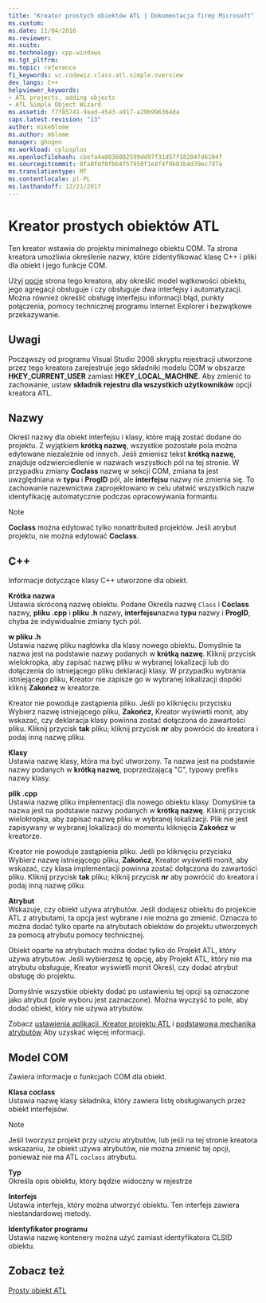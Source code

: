 ```yaml
---
title: "Kreator prostych obiektów ATL | Dokumentacja firmy Microsoft"
ms.custom: 
ms.date: 11/04/2016
ms.reviewer: 
ms.suite: 
ms.technology: cpp-windows
ms.tgt_pltfrm: 
ms.topic: reference
f1_keywords: vc.codewiz.class.atl.simple.overview
dev_langs: C++
helpviewer_keywords:
- ATL projects, adding objects
- ATL Simple Object Wizard
ms.assetid: f7f85741-9aad-4543-a917-a29b996364da
caps.latest.revision: "13"
author: mikeblome
ms.author: mblome
manager: ghogen
ms.workload: cplusplus
ms.openlocfilehash: cbefa4a8036802599dd97f31d57f18204fd6104f
ms.sourcegitcommit: 8fa8fdf0fbb4f57950f1e8f4f9b81b4d39ec7d7a
ms.translationtype: MT
ms.contentlocale: pl-PL
ms.lasthandoff: 12/21/2017
---
```

# <a name="atl-simple-object-wizard"></a>Kreator prostych obiektów ATL
Ten kreator wstawia do projektu minimalnego obiektu COM. Ta strona kreatora umożliwia określenie nazwy, które zidentyfikować klasę C++ i pliki dla obiekt i jego funkcje COM.  
  
 Użyj [opcje](../../atl/reference/options-atl-simple-object-wizard.md) strona tego kreatora, aby określić model wątkowości obiektu, jego agregacji obsługuje i czy obsługuje dwa interfejsy i automatyzacji. Można również określić obsługę interfejsu informacji błąd, punkty połączenia, pomocy technicznej programu Internet Explorer i bezwątkowe przekazywanie.  
  
## <a name="remarks"></a>Uwagi  
 Począwszy od programu Visual Studio 2008 skryptu rejestracji utworzone przez tego kreatora zarejestruje jego składniki modelu COM w obszarze **HKEY_CURRENT_USER** zamiast **HKEY_LOCAL_MACHINE**. Aby zmienić to zachowanie, ustaw **składnik rejestru dla wszystkich użytkowników** opcji kreatora ATL.  
  
## <a name="names"></a>Nazwy  
 Określ nazwy dla obiekt interfejsu i klasy, które mają zostać dodane do projektu. Z wyjątkiem **krótką nazwę**, wszystkie pozostałe pola można edytowane niezależnie od innych. Jeśli zmienisz tekst **krótką nazwę**, znajduje odzwierciedlenie w nazwach wszystkich pól na tej stronie. W przypadku zmiany **Coclass** nazwę w sekcji COM, zmiana ta jest uwzględniana w **typu** i **ProgID** pól, ale **interfejsu** nazwy nie zmienia się. To zachowanie nazewnictwa zaprojektowano w celu ułatwić wszystkich nazw identyfikację automatycznie podczas opracowywania formantu.  
  
> [!NOTE]
>  **Coclass** można edytować tylko nonattributed projektów. Jeśli atrybut projektu, nie można edytować **Coclass**.  
  
## <a name="c"></a>C++  
 Informacje dotyczące klasy C++ utworzone dla obiekt.  
  
 **Krótka nazwa**  
 Ustawia skróconą nazwę obiektu. Podane Określa nazwę `Class` i **Coclass** nazwy, **pliku .cpp** i **pliku .h** nazwy, **interfejsu**nazwa **typu** nazwy i **ProgID**, chyba że indywidualnie zmiany tych pól.  
  
 **w pliku .h**  
 Ustawia nazwę pliku nagłówka dla klasy nowego obiektu. Domyślnie ta nazwa jest na podstawie nazwy podanych w **krótką nazwę**. Kliknij przycisk wielokropka, aby zapisać nazwę pliku w wybranej lokalizacji lub do dołączenia do istniejącego pliku deklaracji klasy. W przypadku wybrania istniejącego pliku, Kreator nie zapisze go w wybranej lokalizacji dopóki kliknij **Zakończ** w kreatorze.  
  
 Kreator nie powoduje zastąpienia pliku. Jeśli po kliknięciu przycisku Wybierz nazwę istniejącego pliku, **Zakończ**, Kreator wyświetli monit, aby wskazać, czy deklaracja klasy powinna zostać dołączona do zawartości pliku. Kliknij przycisk **tak** pliku; kliknij przycisk **nr** aby powrócić do kreatora i podaj inną nazwę pliku.  
  
 **Klasy**  
 Ustawia nazwę klasy, która ma być utworzony. Ta nazwa jest na podstawie nazwy podanych w **krótką nazwę**, poprzedzającą "C", typowy prefiks nazwy klasy.  
  
 **plik .cpp**  
 Ustawia nazwę pliku implementacji dla nowego obiektu klasy. Domyślnie ta nazwa jest na podstawie nazwy podanych w **krótką nazwę**. Kliknij przycisk wielokropka, aby zapisać nazwę pliku w wybranej lokalizacji. Plik nie jest zapisywany w wybranej lokalizacji do momentu kliknięcia **Zakończ** w kreatorze.  
  
 Kreator nie powoduje zastąpienia pliku. Jeśli po kliknięciu przycisku Wybierz nazwę istniejącego pliku, **Zakończ**, Kreator wyświetli monit, aby wskazać, czy klasa implementacji powinna zostać dołączona do zawartości pliku. Kliknij przycisk **tak** pliku; kliknij przycisk **nr** aby powrócić do kreatora i podaj inną nazwę pliku.  
  
 **Atrybut**  
 Wskazuje, czy obiekt używa atrybutów. Jeśli dodajesz obiektu do projekcie ATL z atrybutami, ta opcja jest wybrane i nie można go zmienić. Oznacza to można dodać tylko oparte na atrybutach obiektów do projektu utworzonych za pomocą atrybutu pomocy technicznej.  
  
 Obiekt oparte na atrybutach można dodać tylko do Projekt ATL, który używa atrybutów. Jeśli wybierzesz tę opcję, aby Projekt ATL, który nie ma atrybutu obsługuje, Kreator wyświetli monit Określ, czy dodać atrybut obsługę do projektu.  
  
 Domyślnie wszystkie obiekty dodać po ustawieniu tej opcji są oznaczone jako atrybut (pole wyboru jest zaznaczone). Można wyczyść to pole, aby dodać obiekt, który nie używa atrybutów.  
  
 Zobacz [ustawienia aplikacji, Kreator projektu ATL](../../atl/reference/application-settings-atl-project-wizard.md) i [podstawowa mechanika atrybutów](../../windows/basic-mechanics-of-attributes.md) Aby uzyskać więcej informacji.  
  
## <a name="com"></a>Model COM  
 Zawiera informacje o funkcjach COM dla obiekt.  
  
 **Klasa coclass**  
 Ustawia nazwę klasy składnika, który zawiera listę obsługiwanych przez obiekt interfejsów.  
  
> [!NOTE]
>  Jeśli tworzysz projekt przy użyciu atrybutów, lub jeśli na tej stronie kreatora wskazaniu, że obiekt używa atrybutów, nie można zmienić tej opcji, ponieważ nie ma ATL `coclass` atrybutu.  
  
 **Typ**  
 Określa opis obiektu, który będzie widoczny w rejestrze  
  
 **Interfejs**  
 Ustawia interfejs, który można utworzyć obiektu. Ten interfejs zawiera niestandardowej metody.  
  
 **Identyfikator programu**  
 Ustawia nazwę kontenery można użyć zamiast identyfikatora CLSID obiektu.  
  
## <a name="see-also"></a>Zobacz też  
 [Prosty obiekt ATL](../../atl/reference/adding-an-atl-simple-object.md)

